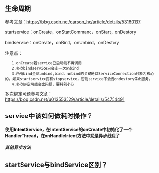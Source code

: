 ## 生命周期
参考文章：https://blog.csdn.net/carson_ho/article/details/53160137

startservice：onCreate，onStartCommand，onStart，onDestory

bindservice：onCreate，onBind，onUnbind，onDestory

注意点：   
       
       1.onCreate若service已启动则不再调用
       2.多次bindservice只会走一次onbind
       3.所有bind全部unbind,bind、unbind的关键是以ServiceConnection对象为核心的，如果startservice要有stopservice，否则service不会走ondestory停止服务。
       4.多次绑定可能会出问题，要特别小心
       
多次绑定问题参考文章：https://blog.csdn.net/u013553529/article/details/54754491
## service中该如何做耗时操作？
#### 使用IntentService，在IntentService的onCreate中初始化了一个HandlerThread，在onHandleIntent方法中就是异步线程了
##### 其他异步方法
## startService与bindService区别？

## 

